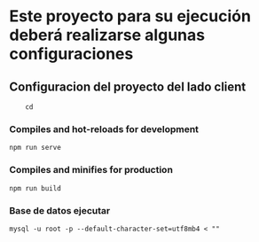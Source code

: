 # Este proyecto para su ejecución deberá realizarse algunas configuraciones

## Configuracion del proyecto del lado client 
```
    cd
```

### Compiles and hot-reloads for development
```
npm run serve
```

### Compiles and minifies for production
```
npm run build
```

### Base de datos ejecutar
```
mysql -u root -p --default-character-set=utf8mb4 < ""
```
